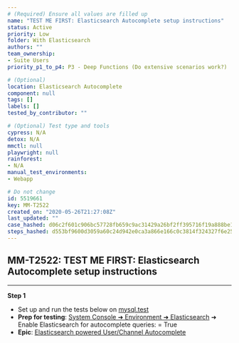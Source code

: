 ```yaml
---
# (Required) Ensure all values are filled up
name: "TEST ME FIRST: Elasticsearch Autocomplete setup instructions"
status: Active
priority: Low
folder: With Elasticsearch
authors: ""
team_ownership:
- Suite Users
priority_p1_to_p4: P3 - Deep Functions (Do extensive scenarios work?)

# (Optional)
location: Elasticsearch Autocomplete
component: null
tags: []
labels: []
tested_by_contributor: ""

# (Optional) Test type and tools
cypress: N/A
detox: N/A
mmctl: null
playwright: null
rainforest:
- N/A
manual_test_environments:
- Webapp

# Do not change
id: 5519661
key: MM-T2522
created_on: "2020-05-26T21:27:08Z"
last_updated: ""
case_hashed: d06c2f601c906bc57728fb659c9ac31429a26bf2ff395716f19a888be1cb18e722ea284c9f4db34461e749e6fb06d225
steps_hashed: d553bf9600d3059a60c24d942e0ca3a866e166c0c3814f324327f6e257f6d097ed4c8008e536b852b0951cf217b461a8
---
```


<!-- (Auto-generated) Based on frontmatter's "key" and "name" -->

## MM-T2522: TEST ME FIRST: Elasticsearch Autocomplete setup instructions

---

**Step 1**

- Set up and run the tests below on [mysql.test](https://mysql.test.mattermost.com/)
- **Prep for testing**: [System Console ➜ Environment ➜ Elasticsearch](https://mysql.test.mattermost.com/admin_console/environment/elasticsearch) ➜ Enable Elasticsearch for autocomplete queries: = True
- **Epic**: [Elasticsearch powered User/Channel Autocomplete](https://mattermost.atlassian.net/browse/MM-13628)

